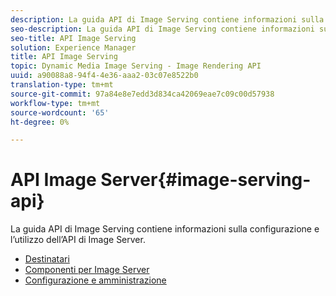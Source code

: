 ```yaml
---
description: La guida API di Image Serving contiene informazioni sulla configurazione e l’utilizzo dell’API di Image Server.
seo-description: La guida API di Image Serving contiene informazioni sulla configurazione e l’utilizzo dell’API di Image Server.
seo-title: API Image Serving
solution: Experience Manager
title: API Image Serving
topic: Dynamic Media Image Serving - Image Rendering API
uuid: a90088a8-94f4-4e36-aaa2-03c07e8522b0
translation-type: tm+mt
source-git-commit: 97a84e8e7edd3d834ca42069eae7c09c00d57938
workflow-type: tm+mt
source-wordcount: '65'
ht-degree: 0%

---
```



# API Image Server{#image-serving-api}

La guida API di Image Serving contiene informazioni sulla configurazione e l’utilizzo dell’API di Image Server.

* [Destinatari](c-intended-audience.md)
* [Componenti per Image Server](r-components.md)
* [Configurazione e amministrazione](c-configuration-and-administration/c-configuration-and-administration.md)
